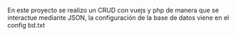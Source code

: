 En este proyecto se realizo un CRUD con vuejs y php de manera que se interactue mediante JSON, la configuración de la base de datos viene en el config bd.txt
